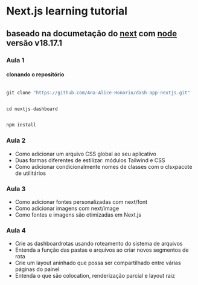 # Next.js learning tutorial

## baseado na documetação do [next](https://nextjs.org) com [node](https://nodejs.org/en) versão v18.17.1

### Aula 1

#### clonando o repositório

```js

git clone "https://github.com/Ana-Alice-Honorio/dash-app-nextjs.git"

```

```js

cd nextjs-dashboard

```

```js

npm install

```

### Aula 2

- Como adicionar um arquivo CSS global ao seu aplicativo
- Duas formas diferentes de estilizar: módulos Tailwind e CSS
- Como adicionar condicionalmente nomes de classes com o clsxpacote de utilitários

### Aula 3

- Como adicionar fontes personalizadas com next/font
- Como adicionar imagens com next/image
- Como fontes e imagens são otimizadas em Next.js

### Aula 4

- Crie as dashboardrotas usando roteamento do sistema de arquivos
- Entenda a função das pastas e arquivos ao criar novos segmentos de rota
- Crie um layout aninhado que possa ser compartilhado entre várias páginas do painel
- Entenda o que são colocation, renderização parcial e layout raiz
